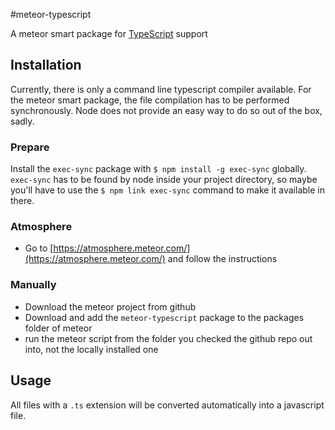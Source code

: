#meteor-typescript

A meteor smart package for [TypeScript](http://typescriptlang.org) support

## Installation

Currently, there is only a command line typescript compiler available. For the meteor smart package, the file 
compilation has to be performed synchronously. Node does not provide an easy way to do so out of the box, sadly. 


### Prepare

Install the `exec-sync` package with `$ npm install -g exec-sync` globally.  `exec-sync` has to be found by node inside your 
project directory, so maybe you'll have to use the `$ npm link exec-sync` command to make it available in there.

### Atmosphere  

* Go to [https://atmosphere.meteor.com/](https://atmosphere.meteor.com/) and follow the instructions

### Manually

* Download the meteor project from github
* Download and add the `meteor-typescript` package to the packages folder of meteor
* run the meteor script from the folder you checked the github repo out into, not the locally installed  one

## Usage

All files with a `.ts` extension will be converted automatically into a javascript file.

 